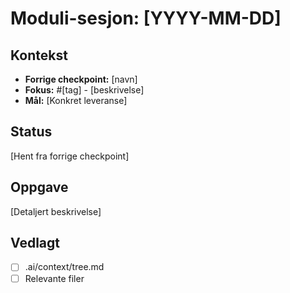 # Moduli-sesjon: [YYYY-MM-DD]

## Kontekst

- **Forrige checkpoint:** [navn]
- **Fokus:** #[tag] - [beskrivelse]
- **Mål:** [Konkret leveranse]

## Status

[Hent fra forrige checkpoint]

## Oppgave

[Detaljert beskrivelse]

## Vedlagt

- [ ] .ai/context/tree.md
- [ ] Relevante filer
